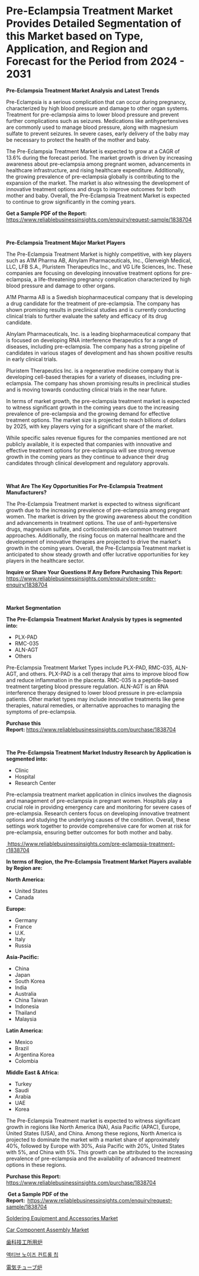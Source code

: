 <p><h1>Pre-Eclampsia Treatment Market Provides Detailed Segmentation of this Market based on Type, Application, and Region and Forecast for the Period from 2024 - 2031</h1></p><p><strong>Pre-Eclampsia Treatment Market Analysis and Latest Trends</strong></p>
<p><p>Pre-Eclampsia is a serious complication that can occur during pregnancy, characterized by high blood pressure and damage to other organ systems. Treatment for pre-eclampsia aims to lower blood pressure and prevent further complications such as seizures. Medications like antihypertensives are commonly used to manage blood pressure, along with magnesium sulfate to prevent seizures. In severe cases, early delivery of the baby may be necessary to protect the health of the mother and baby.</p><p>The Pre-Eclampsia Treatment Market is expected to grow at a CAGR of 13.6% during the forecast period. The market growth is driven by increasing awareness about pre-eclampsia among pregnant women, advancements in healthcare infrastructure, and rising healthcare expenditure. Additionally, the growing prevalence of pre-eclampsia globally is contributing to the expansion of the market. The market is also witnessing the development of innovative treatment options and drugs to improve outcomes for both mother and baby. Overall, the Pre-Eclampsia Treatment Market is expected to continue to grow significantly in the coming years.</p></p>
<p><strong>Get a Sample PDF of the Report:&nbsp;</strong> <a href="https://www.reliablebusinessinsights.com/enquiry/request-sample/1838704">https://www.reliablebusinessinsights.com/enquiry/request-sample/1838704</a></p>
<p>&nbsp;</p>
<p><strong>Pre-Eclampsia Treatment Major Market Players</strong></p>
<p><p>The Pre-Eclampsia Treatment Market is highly competitive, with key players such as A1M Pharma AB, Alnylam Pharmaceuticals, Inc., Glenveigh Medical, LLC, LFB S.A., Pluristem Therapeutics Inc., and VG Life Sciences, Inc. These companies are focusing on developing innovative treatment options for pre-eclampsia, a life-threatening pregnancy complication characterized by high blood pressure and damage to other organs.</p><p>A1M Pharma AB is a Swedish biopharmaceutical company that is developing a drug candidate for the treatment of pre-eclampsia. The company has shown promising results in preclinical studies and is currently conducting clinical trials to further evaluate the safety and efficacy of its drug candidate.</p><p>Alnylam Pharmaceuticals, Inc. is a leading biopharmaceutical company that is focused on developing RNA interference therapeutics for a range of diseases, including pre-eclampsia. The company has a strong pipeline of candidates in various stages of development and has shown positive results in early clinical trials.</p><p>Pluristem Therapeutics Inc. is a regenerative medicine company that is developing cell-based therapies for a variety of diseases, including pre-eclampsia. The company has shown promising results in preclinical studies and is moving towards conducting clinical trials in the near future.</p><p>In terms of market growth, the pre-eclampsia treatment market is expected to witness significant growth in the coming years due to the increasing prevalence of pre-eclampsia and the growing demand for effective treatment options. The market size is projected to reach billions of dollars by 2025, with key players vying for a significant share of the market.</p><p>While specific sales revenue figures for the companies mentioned are not publicly available, it is expected that companies with innovative and effective treatment options for pre-eclampsia will see strong revenue growth in the coming years as they continue to advance their drug candidates through clinical development and regulatory approvals.</p></p>
<p>&nbsp;</p>
<p><strong>What Are The Key Opportunities For Pre-Eclampsia Treatment Manufacturers?</strong></p>
<p><p>The Pre-Eclampsia Treatment market is expected to witness significant growth due to the increasing prevalence of pre-eclampsia among pregnant women. The market is driven by the growing awareness about the condition and advancements in treatment options. The use of anti-hypertensive drugs, magnesium sulfate, and corticosteroids are common treatment approaches. Additionally, the rising focus on maternal healthcare and the development of innovative therapies are projected to drive the market's growth in the coming years. Overall, the Pre-Eclampsia Treatment market is anticipated to show steady growth and offer lucrative opportunities for key players in the healthcare sector.</p></p>
<p><strong>Inquire or Share Your Questions If Any Before Purchasing This Report:</strong> <a href="https://www.reliablebusinessinsights.com/enquiry/pre-order-enquiry/1838704">https://www.reliablebusinessinsights.com/enquiry/pre-order-enquiry/1838704</a></p>
<p>&nbsp;</p>
<p><strong>Market Segmentation</strong></p>
<p><strong>The Pre-Eclampsia Treatment Market Analysis by types is segmented into:</strong></p>
<p><ul><li>PLX-PAD</li><li>RMC-035</li><li>ALN-AGT</li><li>Others</li></ul></p>
<p><p>Pre-Eclampsia Treatment Market Types include PLX-PAD, RMC-035, ALN-AGT, and others. PLX-PAD is a cell therapy that aims to improve blood flow and reduce inflammation in the placenta. RMC-035 is a peptide-based treatment targeting blood pressure regulation. ALN-AGT is an RNA interference therapy designed to lower blood pressure in pre-eclampsia patients. Other market types may include innovative treatments like gene therapies, natural remedies, or alternative approaches to managing the symptoms of pre-eclampsia.</p></p>
<p><strong>Purchase this Report:&nbsp;</strong><a href="https://www.reliablebusinessinsights.com/purchase/1838704">https://www.reliablebusinessinsights.com/purchase/1838704</a></p>
<p>&nbsp;</p>
<p><strong>The Pre-Eclampsia Treatment Market Industry Research by Application is segmented into:</strong></p>
<p><ul><li>Clinic</li><li>Hospital</li><li>Research Center</li></ul></p>
<p><p>Pre-eclampsia treatment market application in clinics involves the diagnosis and management of pre-eclampsia in pregnant women. Hospitals play a crucial role in providing emergency care and monitoring for severe cases of pre-eclampsia. Research centers focus on developing innovative treatment options and studying the underlying causes of the condition. Overall, these settings work together to provide comprehensive care for women at risk for pre-eclampsia, ensuring better outcomes for both mother and baby.</p></p>
<p><a href="https://www.reliablebusinessinsights.com/pre-eclampsia-treatment-r1838704">&nbsp;https://www.reliablebusinessinsights.com/pre-eclampsia-treatment-r1838704</a></p>
<p><strong>In terms of Region, the Pre-Eclampsia Treatment Market Players available by Region are:</strong></p>
<p>
    <p> <strong> North America: </strong>
        <ul>
            <li>United States</li>
            <li>Canada</li>
        </ul>
        </p> 
    <p> <strong> Europe: </strong>
        <ul>
            <li>Germany</li>
            <li>France</li>
            <li>U.K.</li>
            <li>Italy</li>
            <li>Russia</li>
        </ul>
        </p> 
    <p> <strong> Asia-Pacific: </strong>
        <ul>
            <li>China</li>
            <li>Japan</li>
            <li>South Korea</li>
            <li>India</li>
            <li>Australia</li>
            <li>China Taiwan</li>
            <li>Indonesia</li>
            <li>Thailand</li>
            <li>Malaysia</li>
        </ul>
        </p> 
    <p> <strong> Latin America: </strong>
        <ul>
            <li>Mexico</li>
            <li>Brazil</li>
            <li>Argentina Korea</li>
            <li>Colombia</li>
        </ul>
        </p> 
    <p> <strong> Middle East & Africa: </strong>
        <ul>
            <li>Turkey</li>
            <li>Saudi</li>
            <li>Arabia</li>
            <li>UAE</li>
            <li>Korea</li>
        </ul>
    </p>
    </p>
<p><p>The Pre-Eclampsia Treatment market is expected to witness significant growth in regions like North America (NA), Asia Pacific (APAC), Europe, United States (USA), and China. Among these regions, North America is projected to dominate the market with a market share of approximately 40%, followed by Europe with 30%, Asia Pacific with 20%, United States with 5%, and China with 5%. This growth can be attributed to the increasing prevalence of pre-eclampsia and the availability of advanced treatment options in these regions.</p></p>
<p><strong>Purchase this Report: </strong><a href="https://www.reliablebusinessinsights.com/purchase/1838704">https://www.reliablebusinessinsights.com/purchase/1838704</a></p>
<p>&nbsp;<strong>Get a Sample PDF of the Report:&nbsp;&nbsp;</strong><a href="https://www.reliablebusinessinsights.com/enquiry/request-sample/1838704">https://www.reliablebusinessinsights.com/enquiry/request-sample/1838704</a></p>
<p><strong></strong></p>
<p><p><a href="https://github.com/refatkhan11277/Market-Research-Report-List-1/blob/main/soldering-equipment-and-accessories-market.md">Soldering Equipment and Accessories Market</a></p><p><a href="https://github.com/crlaem461/Market-Research-Report-List-1/blob/main/car-component-assembly-market.md">Car Component Assembly Market</a></p><p><a href="https://github.com/reliezer65/Market-Research-Report-List-2/blob/main/9541797166566.md">歯科技工所用炉</a></p><p><a href="https://github.com/rifqimuhammad018/Market-Research-Report-List-1/blob/main/2830646179745.md">액티브 노이즈 컨트롤 칩</a></p><p><a href="https://github.com/tanyaali3/Market-Research-Report-List-2/blob/main/8572963166567.md">電気チューブ炉</a></p></p>